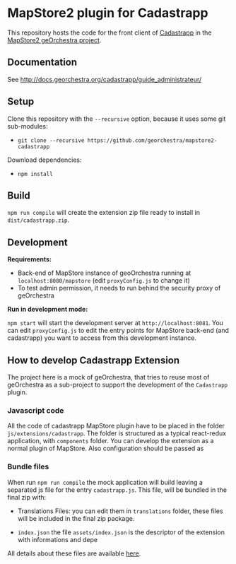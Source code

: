 # MapStore2 plugin for Cadastrapp

This repository hosts the code for the front client of [Cadastrapp](https://github.com/georchestra/) in the [MapStore2 geOrchestra project](https://github.com/georchestra/mapstore2-georchestra).

## Documentation

See http://docs.georchestra.org/cadastrapp/guide_administrateur/

## Setup

Clone this repository with the `--recursive` option, because it uses some git sub-modules:

- `git clone --recursive https://github.com/georchestra/mapstore2-cadastrapp`

Download dependencies:

- `npm install`

## Build

`npm run compile` will create the extension zip file ready to install in `dist/cadastrapp.zip`.

## Development

**Requirements:**

- Back-end of MapStore instance of geoOrchestra running at `localhost:8080/mapstore` (edit `proxyConfig.js` to change it)
- To test admin permission, it needs to run behind the security proxy of geOrchestra

**Run in development mode:**

`npm start` will start the development server at `http://localhost:8081`. You can edit `proxyConfig.js` to edit the entry points for MapStore back-end (and cadastrapp) you want to access from this development instance.

## How to develop Cadastrapp Extension

The project here is a mock of geOrchestra, that tries to reuse most of geOrchestra as a sub-project to support the development of the `Cadastrapp` plugin.

### Javascript code

All the code of cadastrapp MapStore plugin have to be placed in the folder `js/extensions/cadastrapp`.
The folder is structured as a typical react-redux application, with `components` folder. You can develop the extension as a normal plugin of MapStore. Also configuration should be passed as

### Bundle files

When run `npm run compile` the mock application will build leaving a separated js file for the entry `cadastrapp.js`. This file, will be bundled in the final zip with:

- Translations Files: you can edit them in `translations` folder, these files will be included in the final zip package.

- `index.json` the file `assets/index.json` is the descriptor of the extension with informations and depe

All details about these files are available [here](https://github.com/geosolutions-it/MapStore2/wiki/%5BProposal%5D:-Extension-System#backend-support).
